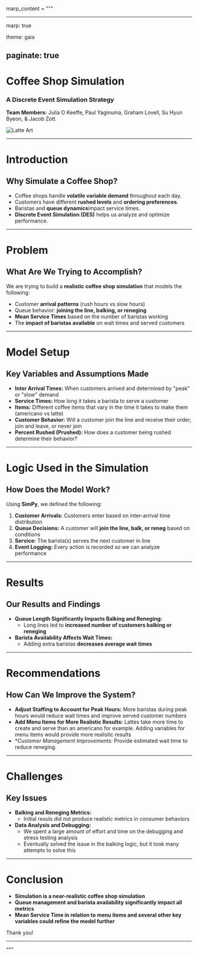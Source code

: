 marp_content = """

---
marp: true

theme: gaia

paginate: true
---

# **Coffee Shop Simulation**
### A Discrete Event Simulation Strategy

**Team Members:**
Julia O Keeffe, Paul Yaginuma, Graham Lovell, Su Hyun Byeon, & Jacob Zott

![Latte Art](https://upload.wikimedia.org/wikipedia/commons/thumb/9/98/Latte_with_winged_tulip_art.jpg/440px-Latte_with_winged_tulip_art.jpg)


---

# **Introduction**
## Why Simulate a Coffee Shop?

- Coffee shops handle **volatile variable demand** throughout each day.
- Customers have different **rushed levels** and **ordering preferences**.
- Baristas and **queue dynamics**impact service times.
- **Discrete Event Simulation (DES)** helps us analyze and optimize performance.

---

# **Problem**
## What Are We Trying to Accomplish?

We are trying to build a **realistic coffee shop simulation** that models the following:
- Customer **arrival patterns** (rush hours vs slow hours)
- Queue behavior: **joining the line, balking, or reneging**
- **Mean Service Times** based on the number of baristas working
- The **impact of baristas available** on wait times and served customers

---

# **Model Setup**
## Key Variables and Assumptions Made

- **Inter Arrival Times:** When customers arrived and determined by "peak" or "slow" demand
- **Service Times:** How long it takes a barista to serve a customer
- **Items:** Different coffee items that vary in the time it takes to make them (americano vs latte)
- **Customer Behavior:** Will a customer join the line and receive their order, join and leave, or never join
- **Percent Rushed (Prushed):** How does a customer being rushed determine their behavior?

---

# **Logic Used in the Simulation**
## How Does the Model Work?

Using **SimPy**, we defined the following:
1. **Customer Arrivals:** Customers enter based on inter-arrival time distribution
2. **Queue Decisions:** A customer will **join the line, balk, or reneg** based on conditions
3. **Service:** The barista(s) serves the next customer in line
4. **Event Logging:** Every action is recorded so we can analyze performance

---

# **Results**
## Our Results and Findings

- **Queue Length Significantly Impacts Balking and Reneging:**
  - Long lines led to **increased number of customers balking or reneging**
- **Barista Availability Affects Wait Times:**
  - Adding extra baristas **decreases average wait times**

---

# **Recommendations**
## How Can We Improve the System?

- **Adjust Staffing to Account for Peak Hours:** More baristas during peak hours would reduce wait times and improve served customer numbers
- **Add Menu Items for More Realistic Results:** Lattes take more time to create and serve than an americano for example. Adding variables for menu items would provide more realistic results
- **Customer Management Improvements:* Provide estimated wait time to reduce reneging.

---

# **Challenges**
## Key Issues

- **Balking and Reneging Metrics:**
  - Initial resuls did not produce realistic metrics in consumer behaviors
- **Data Analysis and Debugging:**
  - We spent a large amount of effort and time on the debugging and stress testing analysis
  - Eventually solved the issue in the balking logic, but it took many attempts to solve this

---

# **Conclusion**

- **Simulation is a near-realistic coffee shop simulation**
- **Queue management and barista availability significantly impact all metrics**
- **Mean Service Time in relation to menu items and several other key variables could refine the model further**

Thank you!

---

"""